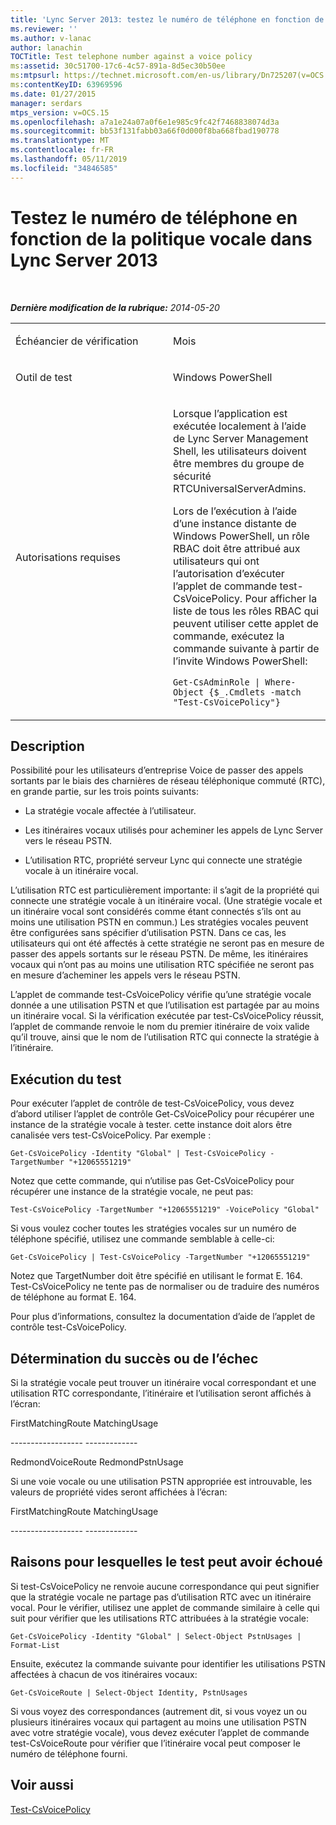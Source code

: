 ```yaml
---
title: 'Lync Server 2013: testez le numéro de téléphone en fonction de la politique vocale'
ms.reviewer: ''
ms.author: v-lanac
author: lanachin
TOCTitle: Test telephone number against a voice policy
ms:assetid: 30c51700-17c6-4c57-891a-8d5ec30b50ee
ms:mtpsurl: https://technet.microsoft.com/en-us/library/Dn725207(v=OCS.15)
ms:contentKeyID: 63969596
ms.date: 01/27/2015
manager: serdars
mtps_version: v=OCS.15
ms.openlocfilehash: a7a1e24a07a0f6e1e985c9fc42f7468838074d3a
ms.sourcegitcommit: bb53f131fabb03a66f0d000f8ba668fbad190778
ms.translationtype: MT
ms.contentlocale: fr-FR
ms.lasthandoff: 05/11/2019
ms.locfileid: "34846585"
---
```

<div data-xmlns="http://www.w3.org/1999/xhtml">

<div class="topic" data-xmlns="http://www.w3.org/1999/xhtml" data-msxsl="urn:schemas-microsoft-com:xslt" data-cs="http://msdn.microsoft.com/en-us/">

<div data-asp="http://msdn2.microsoft.com/asp">

# <a name="test-telephone-number-against-a-voice-policy-in-lync-server-2013"></a>Testez le numéro de téléphone en fonction de la politique vocale dans Lync Server 2013

</div>

<div id="mainSection">

<div id="mainBody">

<span> </span>

_**Dernière modification de la rubrique:** 2014-05-20_


<table>
<colgroup>
<col style="width: 50%" />
<col style="width: 50%" />
</colgroup>
<tbody>
<tr class="odd">
<td><p>Échéancier de vérification</p></td>
<td><p>Mois</p></td>
</tr>
<tr class="even">
<td><p>Outil de test</p></td>
<td><p>Windows PowerShell</p></td>
</tr>
<tr class="odd">
<td><p>Autorisations requises</p></td>
<td><p>Lorsque l’application est exécutée localement à l’aide de Lync Server Management Shell, les utilisateurs doivent être membres du groupe de sécurité RTCUniversalServerAdmins.</p>
<p>Lors de l’exécution à l’aide d’une instance distante de Windows PowerShell, un rôle RBAC doit être attribué aux utilisateurs qui ont l’autorisation d’exécuter l’applet de commande test-CsVoicePolicy. Pour afficher la liste de tous les rôles RBAC qui peuvent utiliser cette applet de commande, exécutez la commande suivante à partir de l’invite Windows PowerShell:</p>
<p><code>Get-CsAdminRole | Where-Object {$_.Cmdlets -match &quot;Test-CsVoicePolicy&quot;}</code></p></td>
</tr>
</tbody>
</table>


<div>

## <a name="description"></a>Description

Possibilité pour les utilisateurs d’entreprise Voice de passer des appels sortants par le biais des charnières de réseau téléphonique commuté (RTC), en grande partie, sur les trois points suivants:

  - La stratégie vocale affectée à l’utilisateur.

  - Les itinéraires vocaux utilisés pour acheminer les appels de Lync Server vers le réseau PSTN.

  - L’utilisation RTC, propriété serveur Lync qui connecte une stratégie vocale à un itinéraire vocal.

L’utilisation RTC est particulièrement importante: il s’agit de la propriété qui connecte une stratégie vocale à un itinéraire vocal. (Une stratégie vocale et un itinéraire vocal sont considérés comme étant connectés s’ils ont au moins une utilisation PSTN en commun.) Les stratégies vocales peuvent être configurées sans spécifier d’utilisation PSTN. Dans ce cas, les utilisateurs qui ont été affectés à cette stratégie ne seront pas en mesure de passer des appels sortants sur le réseau PSTN. De même, les itinéraires vocaux qui n’ont pas au moins une utilisation RTC spécifiée ne seront pas en mesure d’acheminer les appels vers le réseau PSTN.

L’applet de commande test-CsVoicePolicy vérifie qu’une stratégie vocale donnée a une utilisation PSTN et que l’utilisation est partagée par au moins un itinéraire vocal. Si la vérification exécutée par test-CsVoicePolicy réussit, l’applet de commande renvoie le nom du premier itinéraire de voix valide qu’il trouve, ainsi que le nom de l’utilisation RTC qui connecte la stratégie à l’itinéraire.

</div>

<div>

## <a name="running-the-test"></a>Exécution du test

Pour exécuter l’applet de contrôle de test-CsVoicePolicy, vous devez d’abord utiliser l’applet de contrôle Get-CsVoicePolicy pour récupérer une instance de la stratégie vocale à tester. cette instance doit alors être canalisée vers test-CsVoicePolicy. Par exemple :

`Get-CsVoicePolicy -Identity "Global" | Test-CsVoicePolicy -TargetNumber "+12065551219"`

Notez que cette commande, qui n’utilise pas Get-CsVoicePolicy pour récupérer une instance de la stratégie vocale, ne peut pas:

`Test-CsVoicePolicy -TargetNumber "+12065551219" -VoicePolicy "Global"`

Si vous voulez cocher toutes les stratégies vocales sur un numéro de téléphone spécifié, utilisez une commande semblable à celle-ci:

`Get-CsVoicePolicy | Test-CsVoicePolicy -TargetNumber "+12065551219"`

Notez que TargetNumber doit être spécifié en utilisant le format E. 164. Test-CsVoicePolicy ne tente pas de normaliser ou de traduire des numéros de téléphone au format E. 164.

Pour plus d’informations, consultez la documentation d’aide de l’applet de contrôle test-CsVoicePolicy.

</div>

<div>

## <a name="determining-success-or-failure"></a>Détermination du succès ou de l’échec

Si la stratégie vocale peut trouver un itinéraire vocal correspondant et une utilisation RTC correspondante, l’itinéraire et l’utilisation seront affichés à l’écran:

FirstMatchingRoute MatchingUsage

\------------------ -------------

RedmondVoiceRoute RedmondPstnUsage

Si une voie vocale ou une utilisation PSTN appropriée est introuvable, les valeurs de propriété vides seront affichées à l’écran:

FirstMatchingRoute MatchingUsage

\------------------ -------------

</div>

<div>

## <a name="reasons-why-the-test-might-have-failed"></a>Raisons pour lesquelles le test peut avoir échoué

Si test-CsVoicePolicy ne renvoie aucune correspondance qui peut signifier que la stratégie vocale ne partage pas d’utilisation RTC avec un itinéraire vocal. Pour le vérifier, utilisez une applet de commande similaire à celle qui suit pour vérifier que les utilisations RTC attribuées à la stratégie vocale:

`Get-CsVoicePolicy -Identity "Global" | Select-Object PstnUsages | Format-List`

Ensuite, exécutez la commande suivante pour identifier les utilisations PSTN affectées à chacun de vos itinéraires vocaux:

`Get-CsVoiceRoute | Select-Object Identity, PstnUsages`

Si vous voyez des correspondances (autrement dit, si vous voyez un ou plusieurs itinéraires vocaux qui partagent au moins une utilisation PSTN avec votre stratégie vocale), vous devez exécuter l’applet de commande test-CsVoiceRoute pour vérifier que l’itinéraire vocal peut composer le numéro de téléphone fourni.

</div>

<div>

## <a name="see-also"></a>Voir aussi


[Test-CsVoicePolicy](https://docs.microsoft.com/powershell/module/skype/Test-CsVoicePolicy)  
  

</div>

</div>

<span> </span>

</div>

</div>

</div>

